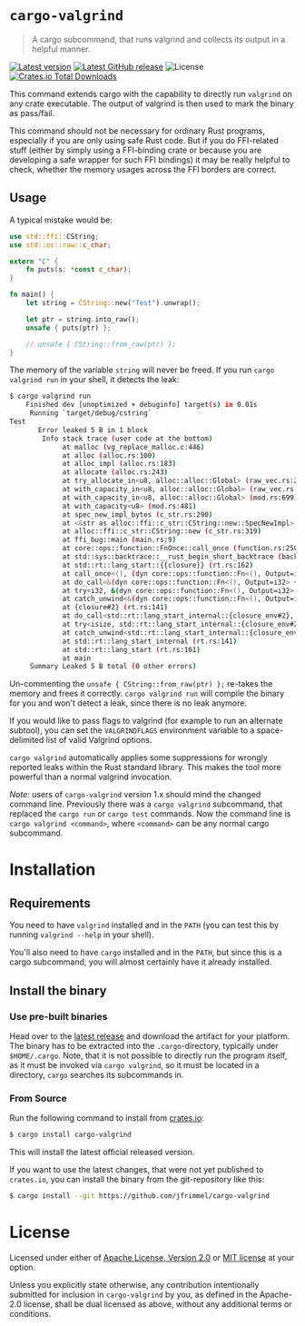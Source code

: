 # `cargo-valgrind`
> A cargo subcommand, that runs valgrind and collects its output in a helpful manner.

[![Latest version](https://img.shields.io/crates/v/cargo-valgrind.svg)](https://crates.io/crates/cargo-valgrind)
[![Latest GitHub release](https://img.shields.io/github/v/release/jfrimmel/cargo-valgrind)](https://github.com/jfrimmel/cargo-valgrind/releases/latest)
![License](https://img.shields.io/crates/l/cargo-valgrind)
[![Crates.io Total Downloads](https://img.shields.io/crates/d/cargo-valgrind)](https://crates.io/crates/cargo-valgrind)


This command extends cargo with the capability to directly run `valgrind` on any crate executable.
The output of valgrind is then used to mark the binary as pass/fail.

This command should not be necessary for ordinary Rust programs, especially if you are only using safe Rust code.
But if you do FFI-related stuff (either by simply using a FFI-binding crate or because you are developing a safe wrapper for such FFI bindings) it may be really helpful to check, whether the memory usages across the FFI borders are correct.

## Usage
A typical mistake would be:
```rust
use std::ffi::CString;
use std::os::raw::c_char;

extern "C" {
    fn puts(s: *const c_char);
}

fn main() {
    let string = CString::new("Test").unwrap();

    let ptr = string.into_raw();
    unsafe { puts(ptr) };

    // unsafe { CString::from_raw(ptr) };
}
```
The memory of the variable `string` will never be freed.
If you run `cargo valgrind run` in your shell, it detects the leak:
```bash
$ cargo valgrind run
    Finished dev [unoptimized + debuginfo] target(s) in 0.01s
     Running `target/debug/cstring`
Test
       Error leaked 5 B in 1 block
        Info stack trace (user code at the bottom)
             at malloc (vg_replace_malloc.c:446)
             at alloc (alloc.rs:100)
             at alloc_impl (alloc.rs:183)
             at allocate (alloc.rs:243)
             at try_allocate_in<u8, alloc::alloc::Global> (raw_vec.rs:230)
             at with_capacity_in<u8, alloc::alloc::Global> (raw_vec.rs:158)
             at with_capacity_in<u8, alloc::alloc::Global> (mod.rs:699)
             at with_capacity<u8> (mod.rs:481)
             at spec_new_impl_bytes (c_str.rs:290)
             at <&str as alloc::ffi::c_str::CString::new::SpecNewImpl>::spec_new_impl (c_str.rs:309)
             at alloc::ffi::c_str::CString::new (c_str.rs:319)
             at ffi_bug::main (main.rs:9)
             at core::ops::function::FnOnce::call_once (function.rs:250)
             at std::sys::backtrace::__rust_begin_short_backtrace (backtrace.rs:152)
             at std::rt::lang_start::{{closure}} (rt.rs:162)
             at call_once<(), (dyn core::ops::function::Fn<(), Output=i32> + core::marker::Sync + core::panic::unwind_safe::RefUnwindSafe)> (function.rs:284)
             at do_call<&(dyn core::ops::function::Fn<(), Output=i32> + core::marker::Sync + core::panic::unwind_safe::RefUnwindSafe), i32> (panicking.rs:557)
             at try<i32, &(dyn core::ops::function::Fn<(), Output=i32> + core::marker::Sync + core::panic::unwind_safe::RefUnwindSafe)> (panicking.rs:521)
             at catch_unwind<&(dyn core::ops::function::Fn<(), Output=i32> + core::marker::Sync + core::panic::unwind_safe::RefUnwindSafe), i32> (panic.rs:350)
             at {closure#2} (rt.rs:141)
             at do_call<std::rt::lang_start_internal::{closure_env#2}, isize> (panicking.rs:557)
             at try<isize, std::rt::lang_start_internal::{closure_env#2}> (panicking.rs:521)
             at catch_unwind<std::rt::lang_start_internal::{closure_env#2}, isize> (panic.rs:350)
             at std::rt::lang_start_internal (rt.rs:141)
             at std::rt::lang_start (rt.rs:161)
             at main
     Summary Leaked 5 B total (0 other errors)
```
Un-commenting the `unsafe { CString::from_raw(ptr) };` re-takes the memory and frees it correctly.
`cargo valgrind run` will compile the binary for you and won't detect a leak, since there is no leak anymore.

If you would like to pass flags to valgrind (for example to run an alternate subtool), you can set the `VALGRINDFLAGS` environment variable to a space-delimited list of valid Valgrind options.

`cargo valgrind` automatically applies some suppressions for wrongly reported leaks within the Rust standard library.
This makes the tool more powerful than a normal valgrind invocation.

_Note_: users of `cargo-valgrind` version 1.x should mind the changed command line.
Previously there was a `cargo valgrind` subcommand, that replaced the `cargo run` or `cargo test` commands.
Now the command line is `cargo valgrind <command>`, where `<command>` can be any normal cargo subcommand.

# Installation
## Requirements
You need to have `valgrind` installed and in the `PATH` (you can test this by running `valgrind --help` in your shell).

You'll also need to have `cargo` installed and in the `PATH`, but since this is a cargo subcommand, you will almost certainly have it already installed.

## Install the binary
### Use pre-built binaries
Head over to the [latest release] and download the artifact for your platform.
The binary has to be extracted into the `.cargo`-directory, typically under `$HOME/.cargo`.
Note, that it is not possible to directly run the program itself, as it must be invoked via `cargo valgrind`, so it must be located in a directory, `cargo` searches its subcommands in.

[latest release]: https://github.com/jfrimmel/cargo-valgrind/releases/latest

### From Source
Run the following command to install from [crates.io](https://crates.io/crates/cargo-valgrind):
```bash
$ cargo install cargo-valgrind
```
This will install the latest official released version.

If you want to use the latest changes, that were not yet published to `crates.io`, you can install the binary from the git-repository like this:
```bash
$ cargo install --git https://github.com/jfrimmel/cargo-valgrind
```

# License
Licensed under either of [Apache License, Version 2.0](LICENSE-APACHE) or [MIT license](LICENSE-MIT) at your option.

Unless you explicitly state otherwise, any contribution intentionally submitted for inclusion in `cargo-valgrind` by you, as defined in the Apache-2.0 license, shall be dual licensed as above, without any additional terms or conditions.
